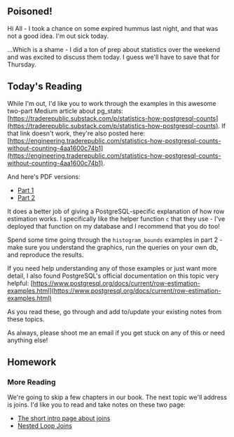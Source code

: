 ## Poisoned!
Hi All - I took a chance on some expired hummus last night, and that was not a good idea. I'm out sick today.

...Which is a shame - I did a ton of prep about statistics over the weekend and was excited to discuss them today. I guess we'll have to save that for Thursday.

## Today's Reading
While I'm out, I'd like you to work through the examples in this awesome two-part Medium article about pg_stats: [https://traderepublic.substack.com/p/statistics-how-postgresql-counts](https://traderepublic.substack.com/p/statistics-how-postgresql-counts). If that link doesn't work, they're also posted here: [https://engineering.traderepublic.com/statistics-how-postgresql-counts-without-counting-4aa1600c74b1](https://engineering.traderepublic.com/statistics-how-postgresql-counts-without-counting-4aa1600c74b1). 


And here's PDF versions:
- [Part 1](../resources/Dousti_pg_stats1.pdf)
- [Part 2](../resources/Dousti_pg_stats2.pdf)

It does a better job of giving a PostgreSQL-specific explanation of how row estimation works. I specifically like the helper function `c` that they use - I've deployed that function on my database and I recommend that you do too!

Spend some time going through the `histogram_bounds` examples in part 2 - make sure you understand the graphics, run the queries on your own db, 
and reproduce the results.

If you need help understanding any of those examples or just want more detail, I also found PostgreSQL's official documentation on this topic very helpful: [https://www.postgresql.org/docs/current/row-estimation-examples.html](https://www.postgresql.org/docs/current/row-estimation-examples.html)

As you read these, go through and add to/update your existing notes from these topics.

As always, please shoot me an email if you get stuck on any of this or need anything else!

## Homework

### More Reading
We're going to skip a few chapters in our book. The next topic we'll address is joins. I'd like you to read and take notes on these two page:
- [The short intro page about joins](https://use-the-index-luke.com/sql/join)
- [Nested Loop Joins](https://use-the-index-luke.com/sql/join/nested-loops-join-n1-problem)
